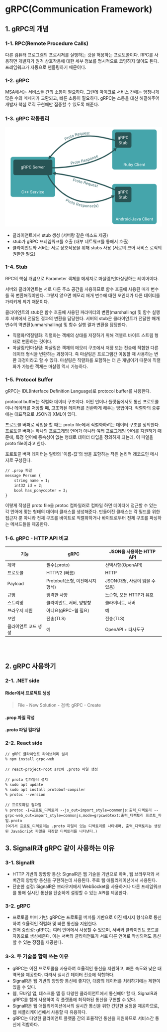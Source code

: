 # gRPC(Communication Framework)

## 1. gRPC의 개념

### 1-1. RPC(Remote Procedure Calls)

다른 컴퓨터 프로그램의 프로시저를 실행하는 것을 허용하는 프로토콜이다. RPC를 사용하면 개발자가 원격 상호작용에 대한 세부 정보를 명시적으로 코딩하지 않아도 된다. 프레임워크가 자동으로 핸들링하기 때문이다.

### 1-2. gRPC

MSA에서는 서비스들 간의 소통이 필요하다. 그런데 마이크로 서비스 간에는 엄청나게 많은 수의 메세지가 교환되고, 빠른 소통이 필요하다. gRPC는 소통을 대신 해결해주어 개발자 핵심 로직 구현에만 집중할 수 있도록 해준다.

### 1-3. gRPC 작동원리

![img.png](../img/img_31.png)

- 클라이언트에서 stub 생성 (서버랑 같은 메소드 제공)
- stub가 gRPC 프레임워크를 호출 (내부 네트워크를 통해서 호출)
- 클라이언트와 서버는 서로 상호작용을 위해 stubs 사용 (서로의 코어 서비스 로직의 권한만 필요)

### 1-4. Stub
RPC의 핵심 개념으로 Parameter 객체를 메세지로 마샬링/언마샬링하는 레이어이다.

서버와 클라이언트는 서로 다른 주소 공간을 사용하므로 함수 호출에 사용된 매개 변수를 꼭 변환해줘야한다. 그렇지 않으면 메모리 매개 변수에 대한 포인터가 다른 데이터를 가리키게 되기 때문이다.

클라이언트의 stub은 함수 호출에 사용된 파라미터의 변환(marshalling) 및 함수 실행 후 서버에서 전달된 결과의 변환을 담당한다. 서버의 stub은 클라이언트가 전달한 매개 변수의 역변환(unmarshalling) 및 함수 실행 결과 변환을 담당한다.

- 직렬화/역질렬화: 직렬화는 객체의 상태를 저장하기 위해 객첼르 바이트 스트림 형태로 변환하는 것이다.
- 마샬링/언마샬링: 마샬링은 객체의 메모리 구조에서 저장 또는 전송에 적합한 다른 데이터 형식을 변환하는 과정이다. 즉 마샬링은 프로그램간 이동할 때 사용하는 변환 과정이라고 할 수 있다.
  마샬링은 직렬화를 포함하는 더 큰 개념이기 때문에 직렬화가 가능한 객체는 마샬링 역시 가능하다.

### 1-5. Protocol Buffer
gRPC는 IDL(Interface Definition Language)로 protocol buffer를 사용한다.

protocol buffer는 직렬화 데이터 구조이다. 어떤 언어나 플랫폼에서도 통신 프로토콜이나 데이터를 저장할 때, 고조화된 데이터를 전환하게 해주는 방법이다. 직렬화의 중류에는 대표적으로 JSON과 XML이 있다.

프로토콜 버퍼로 작업을 할 때는 proto file에서 직렬화하려는 데이터 구조를 정의한다. 프로토콜 버퍼는 하나의 프로그래밍 언어가 아니라 여러 프로그래밍 언어를 지원하기 때문에, 특정 언어에 종속성이 없는 형태로 데이터 타입을 정의하게 되는데, 이 파일을 proto file이라고 한다.

포로토콜 버퍼 데이터는 일련의 '이름-값'의 쌍을 포함하는 작은 논리적 레코드인 메시지로 구성된다.

    // .prop 파일
    message Person {
        string name = 1;
        int32 id = 2;
        bool has_ponycopter = 3;
    }

이렇게 작성된 proto file을 protoc 컴파일러로 컴파일 하면 데이터에 접근할 수 있는 각 언어에 맞는 형태의 데이터 클래스를 생성해준다. 만들어진 클래스는 각 필드를 위한 접근자 뿐 아니라 전체 구조를 바이트로 직렬화하거나 바이트로부터 전체 구조를 파싱하는 메서드들을 제공한다.


### 1-6. gRPC - HTTP API 비교

| 기능               | gRPC                        | JSON을 사용하는 HTTP API    |
|------------------|-----------------------------|---------------------------|
| 계약              | 필수(.proto)                 | 선택사항(OpenAPI)           |
| 프로토콜           | HTTP/2 (빠름)                | HTTP                      |
| Payload          | Protobuf(소형, 이진메시지 형식) | JSON(대형, 사람이 읽을 수 있음) |
| 규범              | 엄격한 사양                   | 느슨함, 모든 HTTP가 유효       |
| 스트리밍           | 클라이언트, 서버, 양방향         | 클라이너트, 서버              |
| 브라우저 지원       | 아니요(gRPC-웹 필요)           | 예                         |
| 보안              | 전송(TLS)                    | 전송(TLS)                  |
| 클라이언트 코드 생성 | 예                           | OpenAPI + 타사도구          |

<br>
<br>

## 2. gRPC 사용하기

### 2-1. .NET side

#### Rider에서 프로젝트 생성

> File - New Solution - 검색: gRPC - Create

#### .prop 파일 작성


#### .proto 파일 컴파일


### 2-2. React side

    // gRPC 클라이언트 라이브러리 설치
    % npm install grpc-web

    // react-project-root src에 .proto 파일 생성

    // proto 컴파일러 설치
    % sudo apt update
    % sudo apt install protobuf-compiler
    % protoc --version

    // 프로토파일 컴파일 
    % protoc -I=프로토_디렉토리 --js_out=import_style=commonjs:출력_디렉토리 --grpc-web_out=import_style=commonjs,mode=grpcwebtext:출력_디렉토리 프로토_파일.proto
    (여기서 프로토_디렉토리는 .proto 파일이 있는 디렉토리를 나타내며, 출력_디렉토리는 생성된 JavaScript 파일을 저장할 디렉토리를 나타낸다.)  

    

## 3. SignalR과 gRPC 같이 사용하는 이유

### 3-1. SignalR
- HTTP 기반의 양방향 통신: SignalR은 웹 기술을 기반으로 하며, 웹 브라우저와 서버간의 양방향 통신을 구현하는데 사용된다. 주로 웹 애플리케이션에서 사용된다.
- 단순한 설정: SignalR은 브라우저에서 WebSocket을 사용하거나 다른 프레임워크를 통해 실시간 통신을 단순하게 설정할 수 있는 API를 제공한다.

### 3-2. gRPC
- 프로토콜 버퍼 기반: gRPC는 프로토콜 버퍼를 기반으로 이진 메시지 형식으로 통신하여 효율적인 직렬화 및 빠른 통신을 지원한다.
- 언어 중립성: gRPC는 여러 언어에서 사용할 수 있으며, 서버와 클라이언트 코드를 자동으로 생성해준다. 이는 서버와 클라이언트가 서로 다른 언어로 작성되어도 통신할 수 있는 장점을 제공한다.

### 3-3. 두 기술을 함께 쓰는 이유
- gRPC는 이진 프로토콜을 사용하여 효율적인 통신을 지원하고, 빠른 속도와 낮은 대역폭을 제공한다. 따라서 실시간 데이터 전송에 적합하다.
- SignalR은 웹 기반의 양방향 통신에 좋지만, 대량의 데이터를 처리하기에는 제한이 있을 수 있다.
- 웹, 모바일 앱, 데스크톱 앱 등 다양한 클라이언트에서 통신해야 할 때, SignalR과 gRPC를 함께 사용하여 각 플랫폼에 최적화된 통신을 구현할 수 있다.
- SignalR은 웹 애플리케이션에서의 실시간 통신을 위한 간단한 설정을 제공하므로, 웹 애플리케이션에서 사용할 때 유용하다.
- gRPC는 다양한 클라이언트 플랫폼 간의 효율적인 통신을 지원하므로 서비스간 통신에 적합하다.